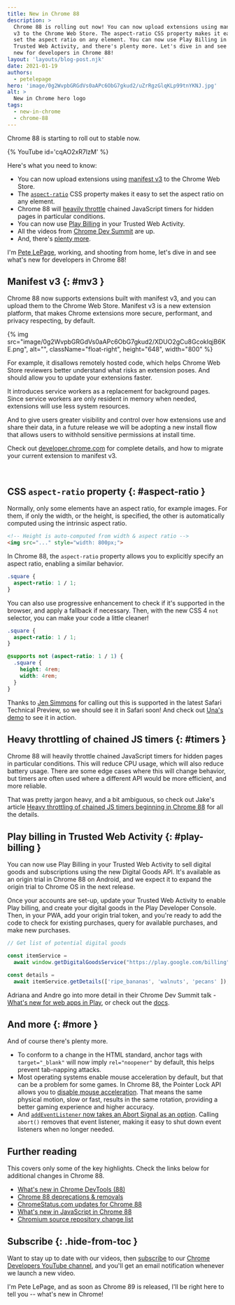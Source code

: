 ```yaml
---
title: New in Chrome 88
description: >
  Chrome 88 is rolling out now! You can now upload extensions using manifest
  v3 to the Chrome Web Store. The aspect-ratio CSS property makes it easy to
  set the aspect ratio on any element. You can now use Play Billing in your
  Trusted Web Activity, and there's plenty more. Let's dive in and see what's
  new for developers in Chrome 88!
layout: 'layouts/blog-post.njk'
date: 2021-01-19
authors:
  - petelepage
hero: 'image/0g2WvpbGRGdVs0aAPc6ObG7gkud2/uZrRgzGlqKLp99tnYKNJ.jpg'
alt: >
  New in Chrome hero logo
tags:
  - new-in-chrome
  - chrome-88
---
```


Chrome 88 is starting to roll out to stable now.

{% YouTube id='cqAO2xR7lzM' %}

Here's what you need to know:

* You can now upload extensions using [manifest v3](#mv3) to the Chrome Web
  Store.
* The [`aspect-ratio`](#aspect-ratio) CSS property makes it easy to set the
  aspect ratio on any element.
* Chrome 88 will [heavily throttle](#timers) chained JavaScript timers
  for hidden pages in particular conditions.
* You can now use [Play Billing](#play-billing) in your Trusted Web Activity.
* All the videos from [Chrome Dev Summit](#cds) are up.
* And, there's [plenty more](#more).

I'm [Pete LePage](https://twitter.com/petele), working, and shooting
from home, let's dive in and see what's new for developers in Chrome 88!

## Manifest v3 {: #mv3 }

Chrome 88 now supports extensions built with manifest v3, and you
can upload them to the Chrome Web Store. Manifest v3 is a new extension
platform, that makes Chrome extensions more secure, performant, and privacy
respecting, by default.

{% img src="image/0g2WvpbGRGdVs0aAPc6ObG7gkud2/XDUO2gCu8GcokIqjB6KE.png", alt="", className="float-right", height="648", width="800" %}

For example, it disallows remotely hosted code, which helps Chrome Web Store
reviewers better understand what risks an extension poses. And should allow you
to update your extensions faster.

It introduces service workers as a replacement for background pages. Since
service workers are only resident in memory when needed, extensions will use
less system resources.

And to give users greater visibility and control over how extensions use and
share their data, in a future release we will be adopting a new install flow
that allows users to withhold sensitive permissions at install time.

Check out [developer.chrome.com](/docs/extensions/mv3/)
for complete details, and how to migrate your current extension to manifest v3.

<br style="clear:both;">

## CSS `aspect-ratio` property {: #aspect-ratio }

Normally, only some elements have an aspect ratio, for example images.
For them, if only the width, or the height, is specified, the other is
automatically computed using the intrinsic aspect ratio.

```html
<!-- Height is auto-computed from width & aspect ratio -->
<img src="..." style="width: 800px;">
```

In Chrome 88, the `aspect-ratio` property allows you to explicitly specify an
aspect ratio, enabling a similar behavior.

```css
.square {
  aspect-ratio: 1 / 1;
}
```

You can also use progressive enhancement to check if it's supported in the
browser, and apply a fallback if necessary. Then, with the new CSS 4 `not`
selector, you can make your code a little cleaner!

```css
.square {
  aspect-ratio: 1 / 1;
}

@supports not (aspect-ratio: 1 / 1) {
  .square {
    height: 4rem;
    width: 4rem;
  }
}
```

Thanks to [Jen Simmons](https://twitter.com/jensimmons/status/1347287421633892356)
for calling out this is supported in the latest Safari Technical Preview,
so we should see it in Safari soon! And check out
[Una's demo](https://codepen.io/una/pen/BazyaOM) to see it in action.

## Heavy throttling of chained JS timers {: #timers }

Chrome 88 will heavily throttle chained JavaScript timers for hidden pages in
particular conditions. This will reduce CPU usage, which will also reduce
battery usage. There are some edge cases where this will change behavior,
but timers are often used where a different API would be more efficient, and
more reliable.

That was pretty jargon heavy, and a bit ambiguous, so check out Jake's article
[Heavy throttling of chained JS timers beginning in Chrome 88](/blog/timer-throttling-in-chrome-88/)
for all the details.

## Play billing in Trusted Web Activity {: #play-billing }

You can now use Play Billing in your Trusted Web Activity to sell digital
goods and subscriptions using the new Digital Goods API. It's available as an
origin trial in Chrome 88 on Android, and we expect it to expand the origin
trial to Chrome OS in the next release.

Once your accounts are set-up, update your Trusted Web Activity to enable Play
billing, and create your digital goods in the Play Developer Console. Then,
in your PWA, add your origin trial token, and you're ready to add the code
to check for existing purchases, query for available purchases, and make new
purchases.

```js
// Get list of potential digital goods

const itemService =
  await window.getDigitalGoodsService("https://play.google.com/billing");

const details =
  await itemService.getDetails(['ripe_bananas', 'walnuts', 'pecans' ]);
```

Adriana and Andre go into more detail in their Chrome Dev Summit talk -
[What's new for web apps in Play](https://www.youtube.com/watch?v=K_TTyg2wJWM),
or check out the [docs](https://developers.google.com/web/android/trusted-web-activity/play-billing).

## And more {: #more }

And of course there's plenty more.

* To conform to a change in the HTML standard, anchor tags with `target="_blank"`
  will now imply `rel="noopener"` by default, this helps prevent
  tab-napping attacks.
* Most operating systems enable mouse acceleration by default, but that can be
  a problem for some games. In Chrome 88, the Pointer Lock API allows you to
  [disable mouse acceleration](https://web.dev/disable-mouse-acceleration/).
  That means the same physical motion, slow or fast, results in the same
  rotation, providing a better gaming experience and higher accuracy.
* And [`addEventListener` now takes an Abort Signal as an option](https://www.chromestatus.com/feature/5658622220566528).
  Calling `abort()` removes that event listener, making it easy to shut down
  event listeners when no longer needed.

## Further reading

This covers only some of the key highlights. Check the links below for
additional changes in Chrome 88.

* [What's new in Chrome DevTools (88)](https://developers.google.com/web/updates/2020/11/devtools)
* [Chrome 88 deprecations & removals](https://developers.google.com/web/updates/2020/12/chrome-88-deps-rems)
* [ChromeStatus.com updates for Chrome 88](https://www.chromestatus.com/features#milestone%3D88)
* [What's new in JavaScript in Chrome 88](https://v8.dev/blog/v8-release-88)
* [Chromium source repository change list](https://chromium.googlesource.com/chromium/src/+log/87.0.4280.65..88.0.4324.98)

## Subscribe {: .hide-from-toc }

Want to stay up to date with our videos, then [subscribe](https://goo.gl/6FP1a5)
to our [Chrome Developers YouTube channel](https://www.youtube.com/user/ChromeDevelopers/),
and you'll get an email notification whenever we launch a new video.

I'm Pete LePage, and as soon as Chrome 89 is released, I'll be right here to
tell you -- what's new in Chrome!
